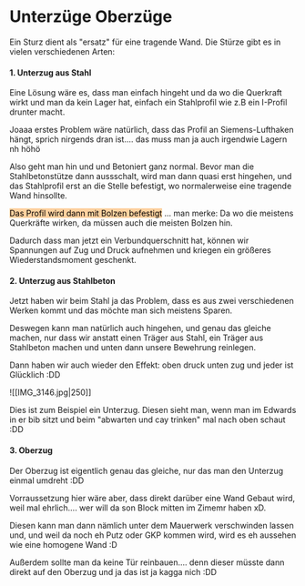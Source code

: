 # Unterzüge Oberzüge

Ein Sturz dient als "ersatz" für eine tragende Wand. Die Stürze gibt es in vielen verschiedenen Arten:

#### 1. Unterzug aus Stahl

Eine Lösung wäre es, dass man einfach hingeht und da wo die Querkraft wirkt und man da kein Lager hat, einfach ein Stahlprofil wie z.B ein I-Profil drunter macht.

Joaaa erstes Problem wäre natürlich, dass das Profil an Siemens-Lufthaken hängt, sprich nirgends dran ist.... das muss man ja auch irgendwie Lagern nh höhö

Also geht man hin und und Betoniert ganz normal. Bevor man die Stahlbetonstütze dann aussschalt, wird man dann quasi erst hingehen, und das Stahlprofil erst an die Stelle befestigt, wo normalerweise eine tragende Wand hinsollte. 

<mark style="background: #FFB86CA6;">Das Profil wird dann mit Bolzen befestigt</mark> ... man merke: Da wo die meistens Querkräfte wirken, da müssen auch die meisten Bolzen hin. 

Dadurch dass man jetzt ein Verbundquerschnitt hat, können wir Spannungen auf Zug und Druck aufnehmen und kriegen ein größeres Wiederstandsmoment geschenkt.

#### 2. Unterzug aus Stahlbeton

Jetzt haben wir beim Stahl ja das Problem, dass es aus zwei verschiedenen Werken kommt und das möchte man sich meistens Sparen.

Deswegen kann man natürlich auch hingehen, und genau das gleiche machen, nur dass wir anstatt einen Träger aus Stahl, ein Träger aus Stahlbeton machen und unten dann unsere Bewehrung reinlegen.

Dann haben wir auch wieder den Effekt: oben druck unten zug und jeder ist Glücklich :DD

![[IMG_3146.jpg|250]]

Dies ist zum Beispiel ein Unterzug. Diesen sieht man, wenn man im Edwards in er bib sitzt und beim "abwarten und cay trinken" mal nach oben schaut :DD

#### 3. Oberzug

Der Oberzug ist eigentlich genau das gleiche, nur das man den Unterzug einmal umdreht :DD

Vorraussetzung hier wäre aber, dass direkt darüber eine Wand Gebaut wird, weil mal ehrlich.... wer will da son Block mitten im Zimemr haben xD.

Diesen kann man dann nämlich unter dem Mauerwerk verschwinden lassen und, und weil da noch eh Putz oder GKP kommen wird, wird es eh aussehen wie eine homogene Wand :D

Außerdem sollte man da keine Tür reinbauen.... denn dieser müsste dann direkt auf den Oberzug und ja das ist ja kagga nich :DD